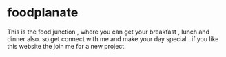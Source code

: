 # foodplanate
This is the food junction , where you can get your breakfast , lunch and dinner also. so get connect with me and make your day special.. if you like this website the join me for a new project.
